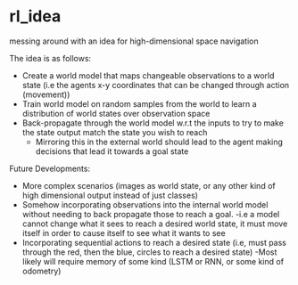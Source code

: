 # rl_idea
messing around with an idea for high-dimensional space navigation

The idea is as follows:

- Create a world model that maps changeable observations to a world state (i.e the agents x-y coordinates that can be changed through action (movement))
- Train world model on random samples from the world to learn a distribution of world states over observation space
- Back-propagate through the world model w.r.t the inputs to try to make the state output match the state you wish to reach
  - Mirroring this in the external world should lead to the agent making decisions that lead it towards a goal state
  
Future Developments:
- More complex scenarios (images as world state, or any other kind of high dimensional output instead of just classes)
- Somehow incorporating observations into the internal world model without needing to back propagate those to reach a goal.
  -i.e a model cannot change what it sees to reach a desired world state, it must move itself in order to cause itself to see what it wants to see
- Incorporating sequential actions to reach a desired state (i.e, must pass through the red, then the blue, circles to reach a desired state)
  -Most likely will require memory of some kind (LSTM or RNN, or some kind of odometry)

